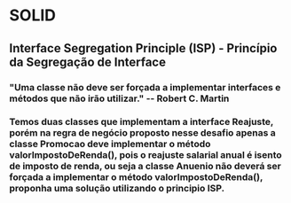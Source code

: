 # SOLID

## Interface Segregation Principle (ISP) - Princípio da Segregação de Interface
### "Uma classe não deve ser forçada a implementar interfaces e métodos que não irão utilizar." -- Robert C. Martin

### Temos duas classes que implementam a interface Reajuste, porém na regra de negócio proposto nesse desafio apenas a classe Promocao deve implementar o método valorImpostoDeRenda(), pois o reajuste salarial anual é isento de imposto de renda, ou seja a classe Anuenio não deverá ser forçada a implementar o método valorImpostoDeRenda(), proponha uma solução utilizando o principio ISP.
